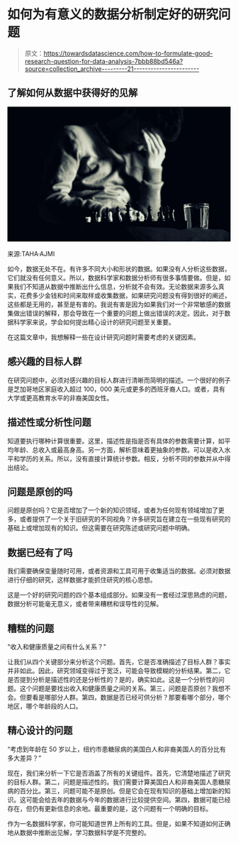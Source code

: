 # 如何为有意义的数据分析制定好的研究问题

> 原文：<https://towardsdatascience.com/how-to-formulate-good-research-question-for-data-analysis-7bbb88bd546a?source=collection_archive---------21----------------------->

## 了解如何从数据中获得好的见解

![](img/9b9c95ecb342a44463ec1f7dcae9ed0e.png)

来源:TAHA·AJMI

如今，数据无处不在。有许多不同大小和形状的数据。如果没有人分析这些数据，它们就没有任何意义。所以，数据科学家和数据分析师有很多事情要做。但是，如果我们不知道从数据中推断出什么信息，分析就不会有效。无论数据来源多么真实，花费多少金钱和时间来取样或收集数据，如果研究问题没有得到很好的阐述，这些都是无用的，甚至是有害的。我说有害是因为如果我们对一个非常敏感的数据集做出错误的解释，那会导致在一个重要的问题上做出错误的决定。因此，对于数据科学家来说，学会如何提出精心设计的研究问题至关重要。

在这篇文章中，我想解释一些在设计研究问题时需要考虑的关键因素。

## 感兴趣的目标人群

在研究问题中，必须对感兴趣的目标人群进行清晰而简明的描述。一个很好的例子是芝加哥地区家庭收入超过 100，000 美元或更多的西班牙裔人口。或者，具有大学或更高教育水平的非裔美国女性。

## 描述性或分析性问题

知道要执行哪种计算很重要。这里，描述性是指是否有具体的参数需要计算，如平均年龄、总收入或最高身高。另一方面，解析意味着更抽象的参数。可以是收入水平和学历的关系。所以，没有直接计算统计参数。相反，分析不同的参数并从中得出结论。

## 问题是原创的吗

问题是原创吗？它是否增加了一个新的知识领域，或者为任何现有领域增加了更多，或者提供了一个关于旧研究的不同视角？许多研究旨在建立在一些现有研究的基础上或增加现有的知识。但这需要在研究陈述或研究问题中明确。

## 数据已经有了吗

我们需要确保变量随时可用，或者资源和工具可用于收集适当的数据。必须对数据进行仔细的研究，这样数据才能抓住研究的核心思想。

这是一个好的研究问题的四个基本组成部分。如果没有一套经过深思熟虑的问题，数据分析可能毫无意义，或者带来糟糕和误导性的见解。

## 糟糕的问题

"收入和健康质量之间有什么关系？"

让我们从四个关键部分来分析这个问题。首先，它是否准确描述了目标人群？事实并非如此。因此，研究领域变得过于宽泛，可能会导致模糊的分析结果。第二，它是否提到分析是描述性的还是分析性的？是的，确实如此。这是一个分析性的问题。这个问题是要找出收入和健康质量之间的关系。第三，问题是否原创？我想不会。但要看是哪部分人群。第四，数据是否已经可供分析？那要看哪个部分，哪个地区，哪个年龄段的人口。

## 精心设计的问题

“考虑到年龄在 50 岁以上，纽约市患糖尿病的美国白人和非裔美国人的百分比有多大差异？”

现在，我们来分析一下它是否涵盖了所有的关键组件。首先，它清楚地描述了研究的目标人群。第二，问题是描述性的。我们需要计算美国白人和非裔美国人患糖尿病的百分比。第三，问题可能不是原创。但是它会在现有知识的基础上增加新的知识。这可能会给去年的数据与今年的数据进行比较提供空间。第四，数据可能已经存在，但仍有更新信息的余地。最重要的是，这个问题有一个明确的目标。

作为一名数据科学家，你可能知道世界上所有的工具。但是，如果不知道如何正确地从数据中推断出见解，学习数据科学是不完整的。